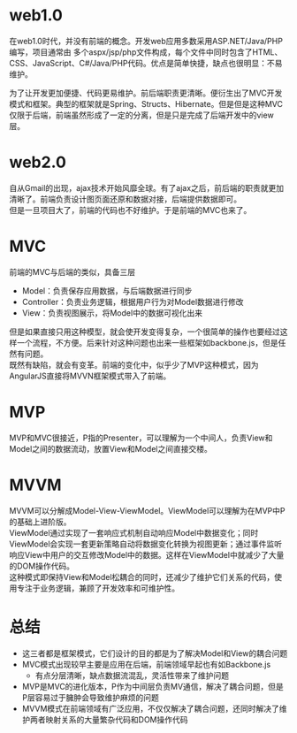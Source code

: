 # web1.0
在web1.0时代，并没有前端的概念。开发web应用多数采用ASP.NET/Java/PHP编写，项目通常由
多个aspx/jsp/php文件构成，每个文件中同时包含了HTML、CSS、JavaScript、C#/Java/PHP代码。优点是简单快捷，缺点也很明显：不易维护。

为了让开发更加便捷、代码更易维护。前后端职责更清晰。便衍生出了MVC开发模式和框架。典型的框架就是Spring、Structs、Hibernate。但是但是这种MVC仅限于后端，前端虽然形成了一定的分离，但是只是完成了后端开发中的view层。

# web2.0
自从Gmail的出现，ajax技术开始风靡全球。有了ajax之后，前后端的职责就更加清晰了。前端负责设计图页面还原和数据对接，后端提供数据即可。  
但是一旦项目大了，前端的代码也不好维护。于是前端的MVC也来了。

# MVC
前端的MVC与后端的类似，具备三层  
- Model：负责保存应用数据，与后端数据进行同步
- Controller：负责业务逻辑，根据用户行为对Model数据进行修改
- View：负责视图展示，将Model中的数据可视化出来
  
但是如果直接只用这种模型，就会使开发变得复杂，一个很简单的操作也要经过这样一个流程，不方便。后来针对这种问题也出来一些框架如backbone.js，但是任然有问题。  
既然有缺陷，就会有变革。前端的变化中，似乎少了MVP这种模式，因为AngularJS直接将MVVN框架模式带入了前端。

# MVP
MVP和MVC很接近，P指的Presenter，可以理解为一个中间人，负责View和Model之间的数据流动，放置View和Model之间直接交楼。

# MVVM
MVVM可以分解成Model-View-ViewModel。ViewModel可以理解为在MVP中P的基础上进阶版。  
ViewModel通过实现了一套响应式机制自动响应Model中数据变化；同时ViewModel会实现一套更新策略自动将数据变化转换为视图更新；通过事件监听响应View中用户的交互修改Model中的数据。这样在ViewModel中就减少了大量的DOM操作代码。  
这种模式即保持View和Model松耦合的同时，还减少了维护它们关系的代码，使用专注于业务逻辑，兼顾了开发效率和可维护性。

# 总结
- 这三者都是框架模式，它们设计的目的都是为了解决Model和View的耦合问题
- MVC模式出现较早主要是应用在后端，前端领域早起也有如Backbone.js
  - 有点分层清晰，缺点数据流混乱，灵活性带来了维护问题
- MVP是MVC的进化版本，P作为中间层负责MV通信，解决了耦合问题，但是P层容易过于臃肿会导致维护麻烦的问题
- MVVM模式在前端领域有广泛应用，不仅仅解决了耦合问题，还同时解决了维护两者映射关系的大量繁杂代码和DOM操作代码
